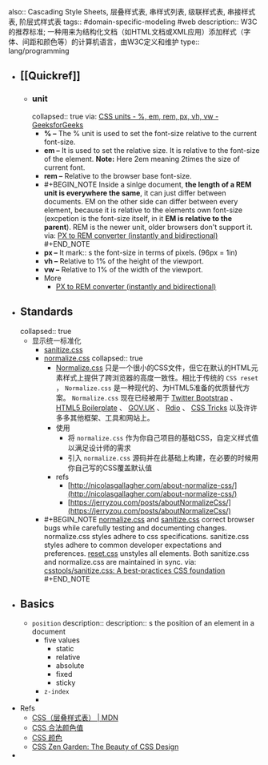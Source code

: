 also:: Cascading Style Sheets, 层叠样式表, 串样式列表, 级联样式表, 串接样式表, 阶层式样式表
tags:: #domain-specific-modeling #web
description:: W3C 的推荐标准; 一种用来为结构化文档（如HTML文档或XML应用）添加样式（字体、间距和颜色等）的计算机语言，由W3C定义和维护
type:: lang/programming

- ## [[Quickref]]
  - ### unit
    collapsed:: true
    via: [CSS units - %, em, rem, px, vh, vw - GeeksforGeeks](https://www.geeksforgeeks.org/css-units-em-rem-px-vh-vw/)
    - **% –** The % unit is used to set the font-size relative to the current font-size.
    - **em –** It is used to set the relative size. It is relative to the font-size of the element. 
      **Note:** Here 2em meaning 2times the size of current font.
    - **rem –** Relative to the browser base font-size.
    - #+BEGIN_NOTE
      Inside a sinlge document, **the length of a REM unit is everywhere the same**, it can just differ between documents. EM on the other side can differ between every element, because it is relative to the elements own font-size (excpetion is the font-size itself, in it **EM is relative to the parent**).
      REM is the newer unit, older browsers don't support it.
      via: [PX to REM converter (instantly and bidirectional)](https://nekocalc.com/px-to-rem-converter)
      #+END_NOTE
    - **px –** It mark:: s the font-size in terms of pixels. (96px = 1in)
    - **vh –** Relative to 1% of the height of the viewport.
    - **vw –** Relative to 1% of the width of the viewport.
    - More
      - [PX to REM converter (instantly and bidirectional)](https://nekocalc.com/px-to-rem-converter)
- ## Standards
  collapsed:: true
  - 显示统一标准化
    - [sanitize.css](https://github.com/csstools/sanitize.css)
    - [normalize.css](https://github.com/csstools/normalize.css)
      collapsed:: true
      - [Normalize.css](http://necolas.github.io/normalize.css/) 只是一个很小的CSS文件，但它在默认的HTML元素样式上提供了跨浏览器的高度一致性。相比于传统的 `CSS reset` ， `Normalize.css` 是一种现代的、为HTML5准备的优质替代方案。 `Normalize.css` 现在已经被用于 [Twitter Bootstrap](http://getbootstrap.com/) 、 [HTML5 Boilerplate](http://html5boilerplate.com/) 、 [GOV.UK](http://www.gov.uk/) 、 [Rdio](http://www.rdio.com/) 、 [CSS Tricks](http://css-tricks.com/) 以及许许多多其他框架、工具和网站上。
      - 使用
        - 将 `normalize.css` 作为你自己项目的基础CSS，自定义样式值以满足设计师的需求
        - 引入 `normalize.css` 源码并在此基础上构建，在必要的时候用你自己写的CSS覆盖默认值
      - refs
        - [http://nicolasgallagher.com/about-normalize-css/](http://nicolasgallagher.com/about-normalize-css/)
        - [https://jerryzou.com/posts/aboutNormalizeCss/](https://jerryzou.com/posts/aboutNormalizeCss/)
    - #+BEGIN_NOTE
      [normalize.css](https://github.com/csstools/normalize.css) and [sanitize.css](https://github.com/csstools/sanitize.css) correct browser bugs while carefully testing and documenting changes.
      normalize.css styles adhere to css specifications.
      sanitize.css styles adhere to common developer expectations and preferences.
      [reset.css](http://meyerweb.com/eric/tools/css/reset/) unstyles all elements.
      Both sanitize.css and normalize.css are maintained in sync.
      via: [csstools/sanitize.css: A best-practices CSS foundation](https://github.com/csstools/sanitize.css)
      #+END_NOTE
- ## Basics
  - `position`
    description:: description:: s the position of an element in a document
    - five values
      - static
      - relative
      - absolute
      - fixed
      - sticky
    - `z-index`
    -
- Refs
  - [CSS（层叠样式表） | MDN](https://developer.mozilla.org/zh-CN/docs/Web/CSS)
  - [CSS 合法颜色值](https://www.w3school.com.cn/cssref/css_colors_legal.asp)
  - [CSS 颜色](https://www.w3school.com.cn/cssref/css_colors.asp)
  - [CSS Zen Garden: The Beauty of CSS Design](http://www.csszengarden.com/)
-
